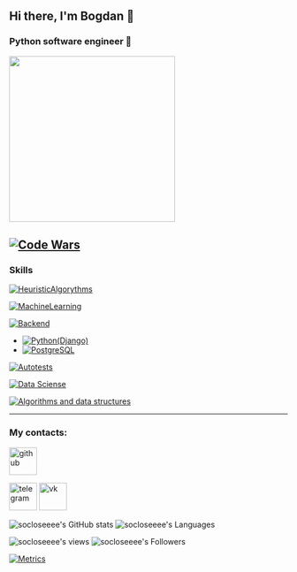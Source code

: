 ## Hi there, I'm Bogdan 👋

### Python software engineer 🐍

<div id="header">
  <img src="https://user-images.githubusercontent.com/65871712/225760628-ece2bb25-c3c9-4c1b-a1c2-d2615ec1eb89.gif" width="300"/>
</div>

[![Code Wars](https://www.codewars.com/users/socloseeee/badges/large)](https://www.codewars.com/users/socloseeee/)
---
### Skills

[![HeuristicAlgorythms](https://img.shields.io/badge/HEURISTIC%20ALGORYTHMS-yellow?style=for-the-badge&logo=github&logoColor=white)](https://github.com/socloseeee/DSTU_3RD_COURSE/tree/main/heuristic)

[![MachineLearning](https://img.shields.io/badge/MACHINE%20LEARNING-lightgrey?style=for-the-badge&logo=anaconda&logoColor=green)](https://conda.io/)

[![Backend](https://img.shields.io/badge/BACKEND-red?style=for-the-badge&logo=python&logoColor=white)](https://www.python.org/)
* [![Python(Django)](https://img.shields.io/badge/Python(Django)-316192?logo=django&logoColor=white)](https://www.djangoproject.com/)
* [![PostgreSQL](https://img.shields.io/badge/PostgreSQL-316192?logo=postgresql&logoColor=white)](https://www.postgresql.org/)

[![Autotests](https://img.shields.io/badge/AUTOTESTS-informational?style=for-the-badge&logo=PyTest&logoColor=white)](https://swagger.io/)

[![Data Sciense](https://img.shields.io/badge/DATA%20SCIENCE-orange?style=for-the-badge&logo=jupyter&logoColor=white)](https://matplotlib.org/)

[![Algorithms and data structures](https://img.shields.io/badge/ALGORITHMS%20AND%20DATA%20STRUCTURES-blue?style=for-the-badge&logo=coursera&logoColor=white)](https://stepik.org/cert/1564036)

---

### My contacts:

[<img src='https://cdn.jsdelivr.net/npm/simple-icons@3.0.1/icons/github.svg' alt='github' height='50'>](https://github.com/socloseeee)

<a data-theme="dark" data-layers="1,2,3,4" data-stack-embed="true" href="https://embed.stackshare.io/stacks/embed/9c68634212535991dde56b1ceadda5"></a><script async src="https://cdn1.stackshare.io/javascripts/client-code.js" charset="utf-8"></script>
[<img src='https://cdn.jsdelivr.net/npm/simple-icons@3.0.1/icons/telegram.svg' alt='telegram' height='50'>](https://t.me/socloseeee)
[<img src='https://cdn.jsdelivr.net/npm/simple-icons@3.0.1/icons/vk.svg' alt='vk' height='50'>](https://vk.com/socloseeee)  

![socloseeee's GitHub stats](https://github-readme-stats.vercel.app/api?username=socloseeee&theme=tokyonight&show_icons=true)
![socloseeee's Languages](https://github-readme-stats.vercel.app/api/top-langs/?username=socloseeee&layout=compact&count_private=true&theme=gruvbox)

![socloseeee's views](https://komarev.com/ghpvc/?username=socloseeee)
![socloseeee's Followers](https://img.shields.io/github/followers/socloseeee?label=Followers&style=social)

[![Metrics](https://metrics.lecoq.io/socloseeee?template=classic&base.activity=0&base.community=0&base.metadata=0&isocalendar=1&base=header%2C%20activity%2C%20community%2C%20repositories%2C%20metadata&base.indepth=false&base.hireable=false&base.skip=false&isocalendar=false&isocalendar.duration=half-year&config.timezone=Europe%2FMoscow)](https://metrics.lecoq.io/insights/socloseeee)
